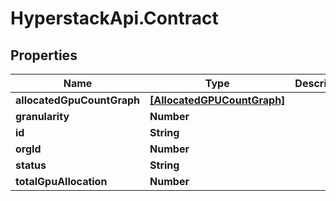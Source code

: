 # HyperstackApi.Contract

## Properties

Name | Type | Description | Notes
------------ | ------------- | ------------- | -------------
**allocatedGpuCountGraph** | [**[AllocatedGPUCountGraph]**](AllocatedGPUCountGraph.md) |  | [optional] 
**granularity** | **Number** |  | [optional] 
**id** | **String** |  | [optional] 
**orgId** | **Number** |  | [optional] 
**status** | **String** |  | [optional] 
**totalGpuAllocation** | **Number** |  | [optional] 


